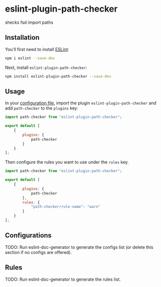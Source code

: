 # eslint-plugin-path-checker

shecks fsd import paths

## Installation

You'll first need to install [ESLint](https://eslint.org/):

```sh
npm i eslint --save-dev
```

Next, install `eslint-plugin-path-checker`:

```sh
npm install eslint-plugin-path-checker --save-dev
```

## Usage

In your [configuration file](https://eslint.org/docs/latest/use/configure/configuration-files#configuration-file), import the plugin `eslint-plugin-path-checker` and add `path-checker` to the `plugins` key:

```js
import path-checker from "eslint-plugin-path-checker";

export default [
    {
        plugins: {
            path-checker
        }
    }
];
```


Then configure the rules you want to use under the `rules` key.

```js
import path-checker from "eslint-plugin-path-checker";

export default [
    {
        plugins: {
            path-checker
        },
        rules: {
            "path-checker/rule-name": "warn"
        }
    }
];
```



## Configurations

<!-- begin auto-generated configs list -->
TODO: Run eslint-doc-generator to generate the configs list (or delete this section if no configs are offered).
<!-- end auto-generated configs list -->



## Rules

<!-- begin auto-generated rules list -->
TODO: Run eslint-doc-generator to generate the rules list.
<!-- end auto-generated rules list -->


